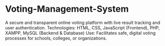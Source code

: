 # Voting-Management-System
A secure and transparent online voting platform with live result tracking and user authentication. Technologies: HTML, CSS, JavaScript (Frontend), PHP, XAMPP, MySQL (Backend &amp; Database) Use: Facilitates safe, digital voting processes for schools, colleges, or organizations.
